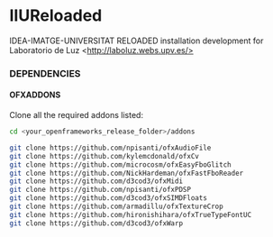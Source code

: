 # IIUReloaded
IDEA-IMATGE-UNIVERSITAT RELOADED installation development for Laboratorio de Luz &lt;http://laboluz.webs.upv.es/>


### DEPENDENCIES

#### OFXADDONS

Clone all the required addons listed:

```bash
cd <your_openframeworks_release_folder>/addons

git clone https://github.com/npisanti/ofxAudioFile
git clone https://github.com/kylemcdonald/ofxCv
git clone https://github.com/microcosm/ofxEasyFboGlitch
git clone https://github.com/NickHardeman/ofxFastFboReader
git clone https://github.com/d3cod3/ofxMidi
git clone https://github.com/npisanti/ofxPDSP
git clone https://github.com/d3cod3/ofxSIMDFloats
git clone https://github.com/armadillu/ofxTextureCrop
git clone https://github.com/hironishihara/ofxTrueTypeFontUC
git clone https://github.com/d3cod3/ofxWarp

```
